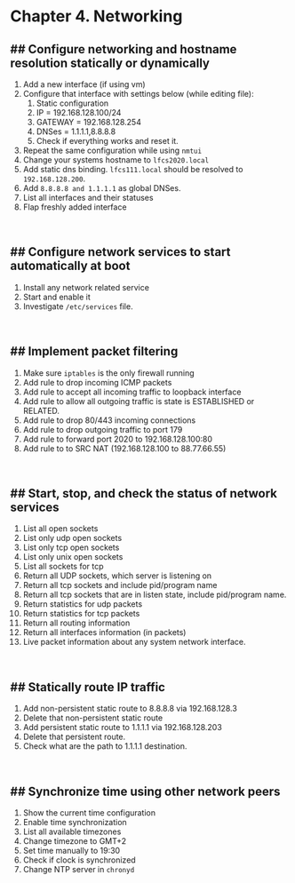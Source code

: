 # Chapter 4. Networking

## ## Configure networking and hostname resolution statically or dynamically
1. Add a new interface (if using vm)
2. Configure that interface with settings below (while editing file):
    1. Static configuration
    2. IP = 192.168.128.100/24
    3. GATEWAY = 192.168.128.254
    4. DNSes = 1.1.1.1,8.8.8.8
    5. Check if everything works and reset it.
3. Repeat the same configuration while using `nmtui`
4. Change your systems hostname to `lfcs2020.local`
5. Add static dns binding. `lfcs111.local` should be resolved to `192.168.128.200`.
6. Add `8.8.8.8 and 1.1.1.1` as global DNSes.
7. List all interfaces and their statuses
8. Flap freshly added interface

<br>

## ## Configure network services to start automatically at boot
1. Install any network related service
2. Start and enable it
3. Investigate `/etc/services` file.

<br>

## ## Implement packet filtering
1. Make sure `iptables` is the only firewall running
2. Add rule to drop incoming ICMP packets
3. Add rule to accept all incoming traffic to loopback interface
4. Add rule to allow all outgoing traffic is state is ESTABLISHED or RELATED.
5. Add rule to drop 80/443 incoming connections
6. Add rule to drop outgoing traffic to port 179
7. Add rule to forward port 2020 to 192.168.128.100:80
8. Add rule to to SRC NAT (192.168.128.100 to 88.77.66.55)

<br>

## ## Start, stop, and check the status of network services
1. List all open sockets
2. List only udp open sockets
3. List only tcp open sockets
4. List only unix open sockets
5. List all sockets for tcp
6. Return all UDP sockets, which server is listening on
7. Return all tcp sockets and include pid/program name
8. Return all tcp sockets that are in listen state, include pid/program name.
9. Return statistics for udp packets
10. Return statistics for tcp packets
11. Return all routing information
12. Return all interfaces information (in packets)
13. Live packet information about any system network interface.

<br>

## ## Statically route IP traffic
1. Add non-persistent static route to 8.8.8.8 via 192.168.128.3
2. Delete that non-persistent static route
3. Add persistent static route to 1.1.1.1 via 192.168.128.203
4. Delete that persistent route.
5. Check what are the path to 1.1.1.1 destination.

<br>

## ## Synchronize time using other network peers
1. Show the current time configuration
2. Enable time synchronization
3. List all available timezones
4. Change timezone to GMT+2
5. Set time manually to 19:30
6. Check if clock is synchronized
7. Change NTP server in `chronyd`
